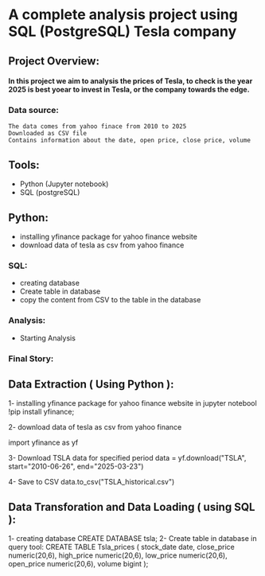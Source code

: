 # A complete analysis project using SQL (PostgreSQL) Tesla company
## Project Overview:
  #### In this project we aim to analysis the prices of Tesla, to check is the year 2025 is best yoear to invest in Tesla, or the company towards the edge.

### Data source:
    The data comes from yahoo finace from 2010 to 2025
    Downloaded as CSV file
    Contains information about the date, open price, close price, volume
  
## Tools:
- Python (Jupyter notebook)
- SQL (postgreSQL)
## Python:
  - installing yfinance package for yahoo finance website
  - download data of tesla as csv from yahoo finance
### SQL:
  - creating database
  - Create table in database 
  - copy the content from CSV to the table in the database
### Analysis:
  - Starting Analysis
### Final Story: 
## Data Extraction ( Using Python ):
1- installing yfinance package for yahoo finance website
in jupyter notebool
!pip install yfinance;

2- download data of tesla as csv from yahoo finance

import yfinance as yf

3- Download TSLA data for  specified period
data = yf.download("TSLA", start="2010-06-26", end="2025-03-23")

4- Save to CSV
data.to_csv("TSLA_historical.csv")
## Data Transforation and Data Loading ( using SQL ):
 1- creating database
CREATE DATABASE tsla;
2- Create table in database 
in query tool:
CREATE TABLE Tsla_prices
(
stock_date date,
close_price numeric(20,6),
high_price numeric(20,6),
low_price numeric(20,6),
open_price numeric(20,6),
volume bigint
);
  

  
